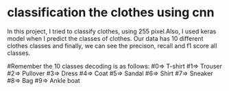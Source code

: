 # classification the clothes using cnn

In this project, I tried to classify clothes, using 255 pixel.Also, I used keras model when I predict the classes of clothes. Our data has 10 different clothes classes and finally, we can see the precison, recall and f1 score all classes.


#Remember the 10 classes decoding is as follows:
#0=> T-shirt
#1=> Trouser
#2=> Pullover
#3=> Dress
#4=> Coat
#5=> Sandal
#6=> Shirt
#7=> Sneaker
#8=> Bag
#9=> Ankle boat
